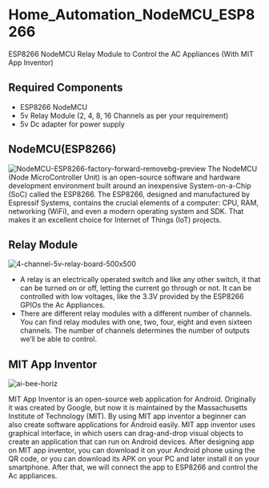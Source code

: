 # Home_Automation_NodeMCU_ESP8266
ESP8266 NodeMCU Relay Module to Control the AC Appliances (With MIT App Inventor)

## Required Components
* ESP8266 NodeMCU
* 5v Relay Module (2, 4, 8, 16 Channels as per your requirement)
* 5v Dc adapter for power supply

## NodeMCU(ESP8266)
![NodeMCU-ESP8266-factory-forward-removebg-preview](https://user-images.githubusercontent.com/111239341/222974650-80546de9-20fc-4e00-b55d-e5ccba0a3c3c.png)
   The NodeMCU (Node MicroController Unit) is an open-source software and hardware development environment built around an inexpensive System-on-a-Chip (SoC) called the ESP8266. 
The ESP8266, designed and manufactured by Espressif Systems, contains the crucial elements of a computer: CPU, RAM, networking (WiFi), and even a modern operating system and SDK. That makes it an excellent choice for Internet of Things (IoT) projects.

## Relay Module 
![4-channel-5v-relay-board-500x500](https://user-images.githubusercontent.com/111239341/222974689-fa335b81-a1e2-48c4-b743-60b12cc8408d.png)
* A relay is an electrically operated switch and like any other switch, it that can be turned on or off,
letting the current go through or not. It can be controlled with low voltages, like the 3.3V provided by
the ESP8266 GPIOs the Ac Appliances.
* There are different relay modules with a different number of channels. You can find relay modules
with one, two, four, eight and even sixteen channels. The number of channels determines the
number of outputs we’ll be able to control.

## MIT App Inventor
![ai-bee-horiz](https://user-images.githubusercontent.com/111239341/223170436-995e9ba2-8c20-41f9-9553-0a5ea85eb474.png)

   MIT App Inventor  is an open-source web application for Android. Originally it was created by Google, but now it is maintained by the Massachusetts Institute of Technology (MIT). By using MIT app inventor a beginner can also create software applications for Android easily. MIT app inventor uses graphical interface, in which users can drag-and-drop visual objects to create an application that can run on Android devices. After designing app on MIT app inventor, you can download it on your Android phone using the QR code, or you can download its APK on your PC and later install it on your smartphone. After that, we will connect the app to ESP8266 and control the  Ac appliances.



